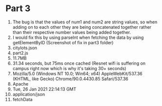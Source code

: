 # Part 3
  1. The bug is that the values of num1 and num2 are string values, so when adding on to each other they are being concatenated together rather than their respective number values being added together. 
  2. I would fix this by using parseInt when fetching the data by using getElementByID (Screenshot of fix in part3 folder)
  3. citylots.json
  4. part2.js
  5. 11.7MB
  6. 31.34 seconds, but 75ms once cached (Resnet wifi is suffering on campus right now which is why it's taking 30+ seconds)
  7. Mozilla/5.0 (Windows NT 10.0; Win64; x64) AppleWebKit/537.36 (KHTML, like Gecko) Chrome/90.0.4430.85 Safari/537.36
  8. Apache
  9. Tue, 26 Jan 2021 22:14:13 GMT
  10. application/json
  11. fetchData